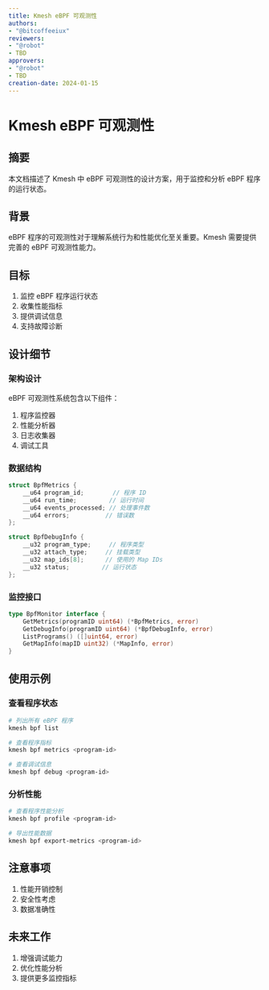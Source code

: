 ```yaml
---
title: Kmesh eBPF 可观测性
authors:
- "@bitcoffeeiux"
reviewers:
- "@robot"
- TBD
approvers:
- "@robot"
- TBD
creation-date: 2024-01-15
---
```


# Kmesh eBPF 可观测性

## 摘要

本文档描述了 Kmesh 中 eBPF 可观测性的设计方案，用于监控和分析 eBPF 程序的运行状态。

## 背景

eBPF 程序的可观测性对于理解系统行为和性能优化至关重要。Kmesh 需要提供完善的 eBPF 可观测性能力。

## 目标

1. 监控 eBPF 程序运行状态
2. 收集性能指标
3. 提供调试信息
4. 支持故障诊断

## 设计细节

### 架构设计

eBPF 可观测性系统包含以下组件：

1. 程序监控器
2. 性能分析器
3. 日志收集器
4. 调试工具

### 数据结构

```c
struct BpfMetrics {
    __u64 program_id;        // 程序 ID
    __u64 run_time;         // 运行时间
    __u64 events_processed; // 处理事件数
    __u64 errors;          // 错误数
};

struct BpfDebugInfo {
    __u32 program_type;     // 程序类型
    __u32 attach_type;     // 挂载类型
    __u32 map_ids[8];      // 使用的 Map IDs
    __u32 status;         // 运行状态
};
```

### 监控接口

```go
type BpfMonitor interface {
    GetMetrics(programID uint64) (*BpfMetrics, error)
    GetDebugInfo(programID uint64) (*BpfDebugInfo, error)
    ListPrograms() ([]uint64, error)
    GetMapInfo(mapID uint32) (*MapInfo, error)
}
```

## 使用示例

### 查看程序状态

```bash
# 列出所有 eBPF 程序
kmesh bpf list

# 查看程序指标
kmesh bpf metrics <program-id>

# 查看调试信息
kmesh bpf debug <program-id>
```

### 分析性能

```bash
# 查看程序性能分析
kmesh bpf profile <program-id>

# 导出性能数据
kmesh bpf export-metrics <program-id>
```

## 注意事项

1. 性能开销控制
2. 安全性考虑
3. 数据准确性

## 未来工作

1. 增强调试能力
2. 优化性能分析
3. 提供更多监控指标
